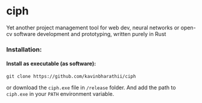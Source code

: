 # ciph
Yet another project management tool for web dev, neural networks or open-cv software development and prototyping, written purely in Rust

### Installation:
#### Install as executable (as software):
```
git clone https://github.com/kavinbharathii/ciph
```

or download the `ciph.exe` file in `/release` folder. And add the path to `ciph.exe` in your `PATH` environment variable.
